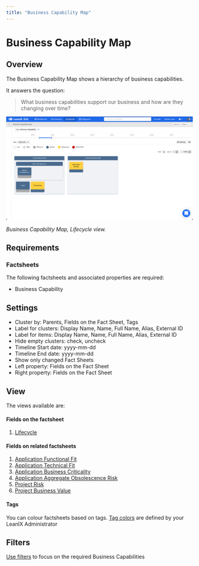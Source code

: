 ```yaml
---
title: "Business Capability Map"
---
```


# Business Capability Map

## Overview

The Business Capability Map shows a hierarchy of business capabilities. 

It answers the question:

> What business capabilities support our business and how are they changing over time? 

![Business Capability Factsheet Map report](../assets/images/business-capability-map.png)

*Business Capability Map, Lifecycle view.*

## Requirements

### Factsheets

The following factsheets and associated properties are required:

- Business Capability

## Settings

- Cluster by: Parents, Fields on the Fact Sheet, Tags
- Label for clusters: Display Name, Name, Full Name, Alias, External ID
- Label for items: Display Name, Name, Full Name, Alias, External ID
- Hide empty clusters: check, uncheck
- Timeline Start date: yyyy-mm-dd
- Timeline End date: yyyy-mm-dd
- Show only changed Fact Sheets
- Left property: Fields on the Fact Sheet
- Right property: Fields on the Fact Sheet

## View

The views available are:

#### Fields on the factsheet 

1. [Lifecycle][lifecycle-view]

#### Fields on related factsheets

1. [Application Functional Fit][application-functional-fit-view]
1. [Application Technical Fit][application-technical-fit-view]
1. [Application Business Criticality][application-business-criticality-view]
1. [Application Aggregate Obsolescence Risk][application-aggregated-obsolescence-risk-view]
1. [Project Risk][project-risk-view]
1. [Project Business Value][project-business-value-view]

#### Tags

You can colour factsheets based on tags. [Tag colors](https://docs.leanix.net/docs/maintain-your-tags) are defined by your LeanIX Administrator

## Filters

[Use filters][report-filters] to focus on the required Business Capabilities


<!-- view links -->

[lifecycle-view]: https://docs.leanix.net/docs/reporting-views#1-lifecycle
[application-functional-fit-view]: https://docs.leanix.net/docs/reporting-views#2-functional-fit
[application-technical-fit-view]: https://docs.leanix.net/docs/reporting-views#3-technical-fit
[it-component-technical-fit]: https://docs.leanix.net/docs/reporting-views#3-technical-fit
[application-business-criticality-view]: https://docs.leanix.net/docs/reporting-views#4-business-criticality
[application-aggregated-obsolescence-risk-view]: https://docs.leanix.net/docs/reporting-views#5-technology-risk
[project-risk-view]: https://docs.leanix.net/docs/reporting-views#6-project-risk
[project-status-view]: https://docs.leanix.net/docs/reporting-views#7-project-status
[project-cost-view]: https://docs.leanix.net/docs/reporting-views#8-project-business-value-budget-opex--capex
[project-business-value-view]: https://docs.leanix.net/docs/reporting-views#9-project-business-value-npv
[provider-quality-view]: https://docs.leanix.net/docs/reporting-views#10-provider-quality
[provider-criticality-view]: https://docs.leanix.net/docs/reporting-views#11-provider-criticality
[application-total-annual-cost-view]: https://docs.leanix.net/docs/reporting-views#12-it-componentsapplications-total-annual-cost
[it-component-resource-classification]: https://docs.leanix.net/docs/reporting-views#13-technical-stacksit-components-resource-classification
[data-classification-view]: https://docs.leanix.net/docs/reporting-views#14-data-object-application-data-classification

<!-- other links -->

[report-filters]: https://docs.leanix.net/docs/searching-and-filtering-functions-in-leanix#searching-in-reports
